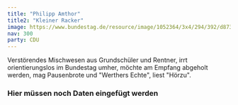 ```yaml
---
title: "Philipp Amthor"
title2: "Kleiner Racker"
image: https://www.bundestag.de/resource/image/1052364/3x4/294/392/d87329377466f134bf6c099e3c9525d/8EF587D129A7F07D434C591857D46369/amthor_philipp_gross.jpg
nav: 300
party: CDU
---
```


Verstörendes Mischwesen aus Grundschüler und Rentner, irrt orientierungslos im Bundestag umher, möchte am Empfang abgeholt werden, mag Pausenbrote und "Werthers Echte",  liest "Hörzu".

### Hier müssen noch Daten eingefügt werden

